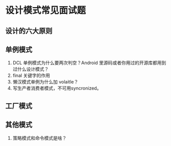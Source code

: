 # 设计模式常见面试题

## 设计的六大原则


## 单例模式
1. DCL 单例模式为什么要两次判空？Android 里源码或者你用过的开源库都用到过什么设计模式？
2. final 关键字的作用
3. 懒汉模式单例为什么加 volaitle？
4. 写生产者消费者模式，不可用syncronized。

## 工厂模式


## 其他模式
1. 策略模式和命令模式是啥？





